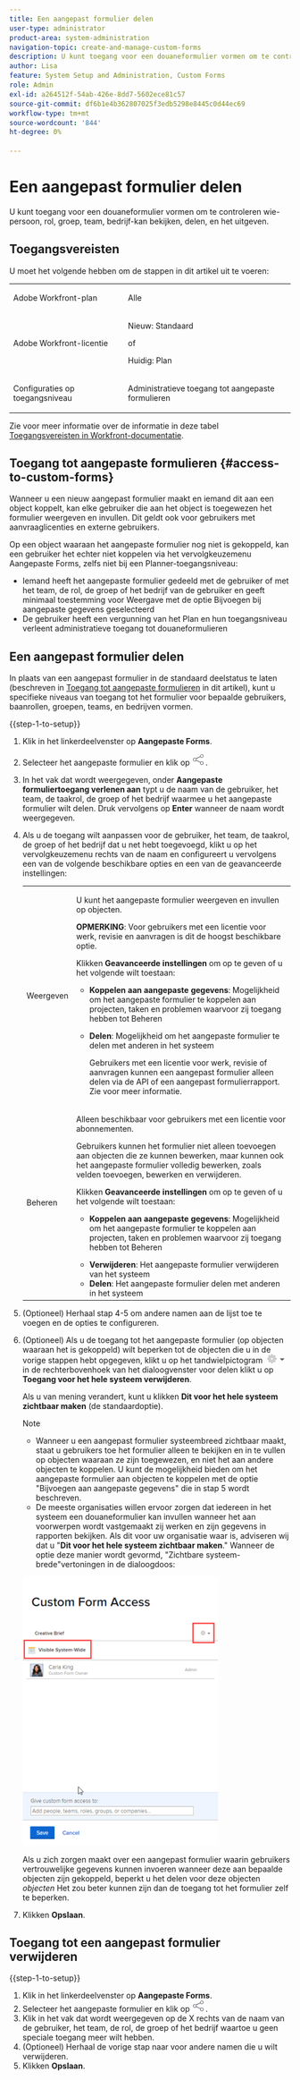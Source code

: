 ```yaml
---
title: Een aangepast formulier delen
user-type: administrator
product-area: system-administration
navigation-topic: create-and-manage-custom-forms
description: U kunt toegang voor een douaneformulier vormen om te controleren wie-persoon, rol, groep, team, bedrijf-kan bekijken, delen, en het uitgeven.
author: Lisa
feature: System Setup and Administration, Custom Forms
role: Admin
exl-id: a264512f-54ab-426e-8dd7-5602ece81c57
source-git-commit: df6b1e4b362807025f3edb5298e8445c0d44ec69
workflow-type: tm+mt
source-wordcount: '844'
ht-degree: 0%

---
```


# Een aangepast formulier delen

U kunt toegang voor een douaneformulier vormen om te controleren wie-persoon, rol, groep, team, bedrijf-kan bekijken, delen, en het uitgeven.

## Toegangsvereisten

U moet het volgende hebben om de stappen in dit artikel uit te voeren:

<table style="table-layout:auto"> 
 <col> 
 <col> 
 <tbody> 
  <tr data-mc-conditions=""> 
   <td role="rowheader"> <p>Adobe Workfront-plan</p> </td> 
   <td>Alle</td> 
  </tr> 
  <tr> 
   <td role="rowheader">Adobe Workfront-licentie</td> 
   <td>
   <p>Nieuw: Standaard</p>
   <p>of</p>
   <p>Huidig: Plan</p></td>
  </tr> 
  <tr data-mc-conditions=""> 
   <td role="rowheader">Configuraties op toegangsniveau</td> 
   <td> <p>Administratieve toegang tot aangepaste formulieren</p> </td> 
  </tr> 
 </tbody> 
</table>

Zie voor meer informatie over de informatie in deze tabel [Toegangsvereisten in Workfront-documentatie](/help/quicksilver/administration-and-setup/add-users/access-levels-and-object-permissions/access-level-requirements-in-documentation.md).

## Toegang tot aangepaste formulieren {#access-to-custom-forms}

Wanneer u een nieuw aangepast formulier maakt en iemand dit aan een object koppelt, kan elke gebruiker die aan het object is toegewezen het formulier weergeven en invullen. Dit geldt ook voor gebruikers met aanvraaglicenties en externe gebruikers.

Op een object waaraan het aangepaste formulier nog niet is gekoppeld, kan een gebruiker het echter niet koppelen via het vervolgkeuzemenu Aangepaste Forms, zelfs niet bij een Planner-toegangsniveau:

* Iemand heeft het aangepaste formulier gedeeld met de gebruiker of met het team, de rol, de groep of het bedrijf van de gebruiker en geeft minimaal toestemming voor Weergave met de optie Bijvoegen bij aangepaste gegevens geselecteerd
* De gebruiker heeft een vergunning van het Plan en hun toegangsniveau verleent administratieve toegang tot douaneformulieren

## Een aangepast formulier delen

In plaats van een aangepast formulier in de standaard deelstatus te laten (beschreven in [Toegang tot aangepaste formulieren](#access-to-custom-forms) in dit artikel), kunt u specifieke niveaus van toegang tot het formulier voor bepaalde gebruikers, baanrollen, groepen, teams, en bedrijven vormen.

{{step-1-to-setup}}

1. Klik in het linkerdeelvenster op **Aangepaste Forms**.
1. Selecteer het aangepaste formulier en klik op ![Pictogram Delen](assets/share-icon.png).
1. In het vak dat wordt weergegeven, onder **Aangepaste formuliertoegang verlenen aan** typt u de naam van de gebruiker, het team, de taakrol, de groep of het bedrijf waarmee u het aangepaste formulier wilt delen. Druk vervolgens op **Enter** wanneer de naam wordt weergegeven.
1. Als u de toegang wilt aanpassen voor de gebruiker, het team, de taakrol, de groep of het bedrijf dat u net hebt toegevoegd, klikt u op het vervolgkeuzemenu rechts van de naam en configureert u vervolgens een van de volgende beschikbare opties en een van de geavanceerde instellingen:

   <table style="table-layout:auto"> 
    <col> 
    <col> 
    <tbody> 
     <tr> 
      <td role="rowheader">Weergeven</td> 
      <td> <p>U kunt het aangepaste formulier weergeven en invullen op objecten.</p> <p><b>OPMERKING</b>: Voor gebruikers met een licentie voor werk, revisie en aanvragen is dit de hoogst beschikbare optie.</p> <p>Klikken <strong>Geavanceerde instellingen</strong> om op te geven of u het volgende wilt toestaan:</p> 
       <ul> 
        <li><strong>Koppelen aan aangepaste gegevens</strong>: Mogelijkheid om het aangepaste formulier te koppelen aan projecten, taken en problemen waarvoor zij toegang hebben tot Beheren</li> 
        <li> <p><strong>Delen</strong>: Mogelijkheid om het aangepaste formulier te delen met anderen in het systeem</p> <p>Gebruikers met een licentie voor werk, revisie of aanvragen kunnen een aangepast formulier alleen delen via de API of een aangepast formulierrapport. Zie voor meer informatie.</p> </li> 
       </ul> </td> 
     </tr> 
     <tr> 
      <td role="rowheader">Beheren</td> 
      <td> <p>Alleen beschikbaar voor gebruikers met een licentie voor abonnementen. </p> <p>Gebruikers kunnen het formulier niet alleen toevoegen aan objecten die ze kunnen bewerken, maar kunnen ook het aangepaste formulier volledig bewerken, zoals velden toevoegen, bewerken en verwijderen.</p> <p>Klikken <strong>Geavanceerde instellingen</strong> om op te geven of u het volgende wilt toestaan:</p> 
       <ul> 
        <li> <p><strong>Koppelen aan aangepaste gegevens</strong>: Mogelijkheid om het aangepaste formulier te koppelen aan projecten, taken en problemen waarvoor zij toegang hebben tot Beheren</p> </li> 
        <li><strong>Verwijderen</strong>: Het aangepaste formulier verwijderen van het systeem</li> 
        <li><strong>Delen</strong>: Het aangepaste formulier delen met anderen in het systeem</li> 
       </ul> </td> 
     </tr> 
    </tbody> 
   </table>

1. (Optioneel) Herhaal stap 4-5 om andere namen aan de lijst toe te voegen en de opties te configureren.
1. (Optioneel) Als u de toegang tot het aangepaste formulier (op objecten waaraan het is gekoppeld) wilt beperken tot de objecten die u in de vorige stappen hebt opgegeven, klikt u op het tandwielpictogram ![](assets/gear-icon-settings-with-dn-arrow.jpg) in de rechterbovenhoek van het dialoogvenster voor delen klikt u op **Toegang voor het hele systeem verwijderen**.

   Als u van mening verandert, kunt u klikken **Dit voor het hele systeem zichtbaar maken** (de standaardoptie).

   >[!NOTE]
   >
   >* Wanneer u een aangepast formulier systeembreed zichtbaar maakt, staat u gebruikers toe het formulier alleen te bekijken en in te vullen op objecten waaraan ze zijn toegewezen, en niet het aan andere objecten te koppelen. U kunt de mogelijkheid bieden om het aangepaste formulier aan objecten te koppelen met de optie &quot;Bijvoegen aan aangepaste gegevens&quot; die in stap 5 wordt beschreven.
   >* De meeste organisaties willen ervoor zorgen dat iedereen in het systeem een douaneformulier kan invullen wanneer het aan voorwerpen wordt vastgemaakt zij werken en zijn gegevens in rapporten bekijken. Als dit voor uw organisatie waar is, adviseren wij dat u &quot;**Dit voor het hele systeem zichtbaar maken**.&quot; Wanneer de optie deze manier wordt gevormd, &quot;Zichtbare systeem-brede&quot;vertoningen in de dialoogdoos:
   >   
   >![](assets/visible-system-wide-350x480.png)
   >   
   >Als u zich zorgen maakt over een aangepast formulier waarin gebruikers vertrouwelijke gegevens kunnen invoeren wanneer deze aan bepaalde objecten zijn gekoppeld, beperkt u het delen voor deze objecten *objecten* Het zou beter kunnen zijn dan de toegang tot het formulier zelf te beperken.

1. Klikken **Opslaan**.

## Toegang tot een aangepast formulier verwijderen

{{step-1-to-setup}}

1. Klik in het linkerdeelvenster op **Aangepaste Forms**.
1. Selecteer het aangepaste formulier en klik op ![Pictogram Delen](assets/share-icon.png).
1. Klik in het vak dat wordt weergegeven op de X rechts van de naam van de gebruiker, het team, de rol, de groep of het bedrijf waartoe u geen speciale toegang meer wilt hebben.
1. (Optioneel) Herhaal de vorige stap naar voor andere namen die u wilt verwijderen.
1. Klikken **Opslaan**.
